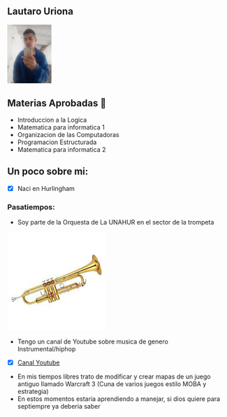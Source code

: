 ## Lautaro Uriona

<img src="./assets/Urio.jpeg" alt="Descripción de la imagen" style="width: 20%;">

## Materias Aprobadas :book:
* Introduccion a la Logica
* Matematica para informatica 1
* Organizacion de las Computadoras
* Programacion Estructurada
* Matematica para informatica 2

## Un poco sobre mi:
- [x] Naci en Hurlingham 

### Pasatiempos:
* Soy parte de la Orquesta de La UNAHUR en el sector de la trompeta


![trompeta](./assets/lol2.png)
* Tengo un canal de Youtube sobre musica de genero Instrumental/hiphop
- [x] [Canal Youtube](https://www.youtube.com/@lau-tobeats6371)
* En mis tiempos libres trato de modificar y crear mapas de un juego antiguo llamado Warcraft 3 (Cuna de varios juegos estilo MOBA y estrategia)
* En estos momentos estaria aprendiendo a manejar, si dios quiere para septiempre ya deberia saber
